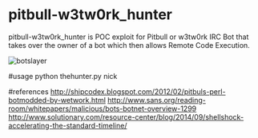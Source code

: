 # pitbull-w3tw0rk_hunter
pitbull-w3tw0rk_hunter is POC exploit for Pitbull or w3tw0rk IRC Bot that takes over the owner of a bot which then allows Remote Code Execution.

![botslayer](https://cloud.githubusercontent.com/assets/3483615/7001410/a0b66606-dc6a-11e4-9034-8bed67e312fc.PNG)

#usage
python thehunter.py nick

#references
http://shipcodex.blogspot.com/2012/02/pitbuls-perl-botmodded-by-wetwork.html
http://www.sans.org/reading-room/whitepapers/malicious/bots-botnet-overview-1299
http://www.solutionary.com/resource-center/blog/2014/09/shellshock-accelerating-the-standard-timeline/
